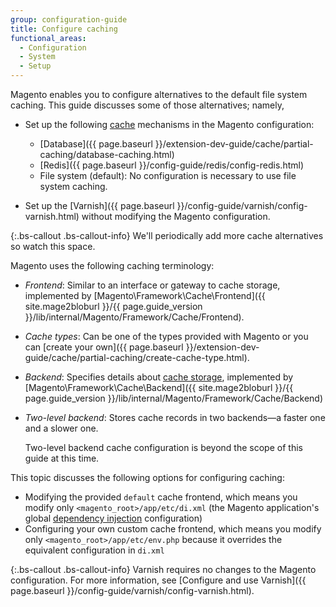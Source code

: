 ```yaml
---
group: configuration-guide
title: Configure caching
functional_areas:
  - Configuration
  - System
  - Setup
---
```


Magento enables you to configure alternatives to the default file system caching. This guide discusses some of those alternatives; namely,

*  Set up the following [cache](https://glossary.magento.com/cache) mechanisms in the Magento configuration:

   *  [Database]({{ page.baseurl }}/extension-dev-guide/cache/partial-caching/database-caching.html)
   *  [Redis]({{ page.baseurl }}/config-guide/redis/config-redis.html)
   *  File system (default): No configuration is necessary to use file system caching.

*  Set up the [Varnish]({{ page.baseurl }}/config-guide/varnish/config-varnish.html) without modifying the Magento configuration.

{:.bs-callout .bs-callout-info}
We'll periodically add more cache alternatives so watch this space.

Magento uses the following caching terminology:

*  *Frontend*: Similar to an interface or gateway to cache storage, implemented by [Magento\Framework\Cache\Frontend]({{ site.mage2bloburl }}/{{ page.guide_version }}/lib/internal/Magento/Framework/Cache/Frontend).
*  *Cache types*: Can be one of the types provided with Magento or you can [create your own]({{ page.baseurl }}/extension-dev-guide/cache/partial-caching/create-cache-type.html).
*  *Backend*: Specifies details about [cache storage](http://framework.zend.com/manual/1.12/en/zend.cache.backends.html), implemented by [Magento\Framework\Cache\Backend]({{ site.mage2bloburl }}/{{ page.guide_version }}/lib/internal/Magento/Framework/Cache/Backend)
*  *Two-level backend*: Stores cache records in two backends&mdash;a faster one and a slower one.

   Two-level backend cache configuration is beyond the scope of this guide at this time.

This topic discusses the following options for configuring caching:

*  Modifying the provided `default` cache frontend, which means you modify only `<magento_root>/app/etc/di.xml` (the Magento application's global [dependency injection](https://glossary.magento.com/dependency-injection) configuration)
*  Configuring your own custom cache frontend, which means you modify only `<magento_root>/app/etc/env.php` because it overrides the equivalent configuration in `di.xml`

{:.bs-callout .bs-callout-info}
Varnish requires no changes to the Magento configuration. For more information, see [Configure and use Varnish]({{ page.baseurl }}/config-guide/varnish/config-varnish.html).
